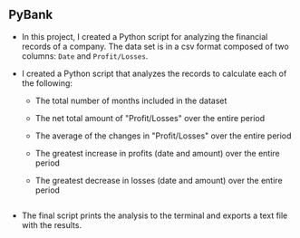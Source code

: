## PyBank


* In this project, I created a Python script for analyzing the financial records of a company. The data set is in a csv format composed of two columns: `Date` and `Profit/Losses`. 

* I created a Python script that analyzes the records to calculate each of the following:

  * The total number of months included in the dataset

  * The net total amount of "Profit/Losses" over the entire period

  * The average of the changes in "Profit/Losses" over the entire period

  * The greatest increase in profits (date and amount) over the entire period

  * The greatest decrease in losses (date and amount) over the entire period

  ```

* The final script prints the analysis to the terminal and exports a text file with the results.

